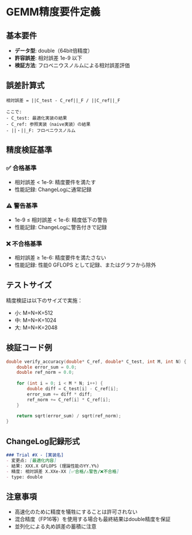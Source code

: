 # GEMM精度要件定義

## 基本要件
- **データ型**: double（64bit倍精度）
- **許容誤差**: 相対誤差 1e-9 以下
- **検証方法**: フロベニウスノルムによる相対誤差評価

## 誤差計算式
```
相対誤差 = ||C_test - C_ref||_F / ||C_ref||_F

ここで:
- C_test: 最適化実装の結果
- C_ref: 参照実装（naive実装）の結果  
- ||・||_F: フロベニウスノルム
```

## 精度検証基準
### ✅ 合格基準
- 相対誤差 < 1e-9: 精度要件を満たす
- 性能記録: ChangeLogに通常記録

### ⚠️ 警告基準
- 1e-9 ≤ 相対誤差 < 1e-6: 精度低下の警告
- 性能記録: ChangeLogに警告付きで記録

### ❌ 不合格基準
- 相対誤差 ≥ 1e-6: 精度要件を満たさない
- 性能記録: 性能0 GFLOPS として記録、またはグラフから除外

## テストサイズ
精度検証は以下のサイズで実施：
- 小: M=N=K=512
- 中: M=N=K=1024
- 大: M=N=K=2048

## 検証コード例
```c
double verify_accuracy(double* C_ref, double* C_test, int M, int N) {
    double error_sum = 0.0;
    double ref_norm = 0.0;
    
    for (int i = 0; i < M * N; i++) {
        double diff = C_test[i] - C_ref[i];
        error_sum += diff * diff;
        ref_norm += C_ref[i] * C_ref[i];
    }
    
    return sqrt(error_sum) / sqrt(ref_norm);
}
```

## ChangeLog記録形式
```markdown
### Trial #X - [実装名]
- 変更点: [最適化内容]
- 結果: XXX.X GFLOPS (理論性能のYY.Y%)
- 精度: 相対誤差 X.XXe-XX [✅合格/⚠️警告/❌不合格]
- type: double
```

## 注意事項
- 高速化のために精度を犠牲にすることは許可されない
- 混合精度（FP16等）を使用する場合も最終結果はdouble精度を保証
- 並列化による丸め誤差の蓄積に注意